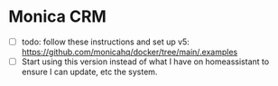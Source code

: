 # Monica CRM


- [ ] todo: follow these instructions and set up v5:
https://github.com/monicahq/docker/tree/main/.examples
- [ ] Start using this version instead of what I have on homeassistant to ensure I can update, etc the system.
